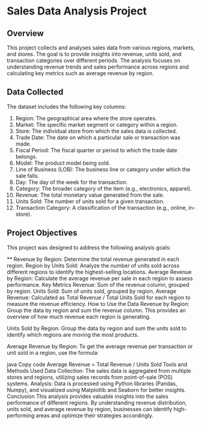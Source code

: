 # Sales Data Analysis Project
## Overview
This project collects and analyses sales data from various regions, markets, and stores. The goal is to provide insights into revenue, units sold, and transaction categories over different periods. The analysis focuses on understanding revenue trends and sales performance across regions and calculating key metrics such as average revenue by region.

## Data Collected
The dataset includes the following key columns:

1. Region: The geographical area where the store operates.
2. Market: The specific market segment or category within a region.
3. Store: The individual store from which the sales data is collected.
4. Trade Date: The date on which a particular sale or transaction was made.
5. Fiscal Period: The fiscal quarter or period to which the trade date belongs.
6. Model: The product model being sold.
7. Line of Business (LOB): The business line or category under which the sale falls.
8. Day: The day of the week for the transaction.
9. Category: The broader category of the item (e.g., electronics, apparel).
10. Revenue: The total monetary value generated from the sale.
11. Units Sold: The number of units sold for a given transaction.
12. Transaction Category: A classification of the transaction (e.g., online, in-store).

## Project Objectives
This project was designed to address the following analysis goals:

** Revenue by Region: Determine the total revenue generated in each region.
Region by Units Sold: Analyze the number of units sold across different regions to identify the highest-selling locations.
Average Revenue by Region: Calculate the average revenue per sale in each region to assess performance.
Key Metrics
Revenue: Sum of the revenue column, grouped by region.
Units Sold: Sum of units sold, grouped by region.
Average Revenue: Calculated as Total Revenue / Total Units Sold for each region to measure the revenue efficiency.
How to Use the Data
Revenue by Region: Group the data by region and sum the revenue column. This provides an overview of how much revenue each region is generating.

Units Sold by Region: Group the data by region and sum the units sold to identify which regions are moving the most products.

Average Revenue by Region: To get the average revenue per transaction or unit sold in a region, use the formula:

java
Copy code
Average Revenue = Total Revenue / Units Sold
Tools and Methods Used
Data Collection: The sales data is aggregated from multiple stores and regions, utilizing sales records from point-of-sale (POS) systems.
Analysis: Data is processed using Python libraries (Pandas, Numpy), and visualized using Matplotlib and Seaborn for better insights.
Conclusion
This analysis provides valuable insights into the sales performance of different regions. By understanding revenue distribution, units sold, and average revenue by region, businesses can identify high-performing areas and optimize their strategies accordingly.
